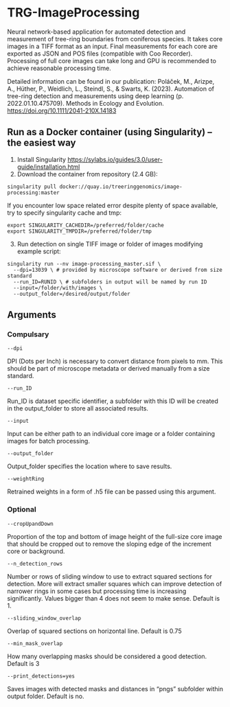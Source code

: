# TRG-ImageProcessing
Neural network-based application for automated detection and measurement of tree-ring boundaries from coniferous species. It takes core images in a TIFF format as an input. Final measurements for each core are exported as JSON and POS files (compatible with Coo Recorder).
Processing of full core images can take long and GPU is recommended to achieve reasonable processing time.

Detailed information can be found in our publication:
Poláček, M., Arizpe, A., Hüther, P., Weidlich, L., Steindl, S., & Swarts, K. (2023). Automation of tree-ring detection and measurements using deep learning (p. 2022.01.10.475709). Methods in Ecology and Evolution. https://doi.org/10.1111/2041-210X.14183

## Run as a Docker container (using Singularity) – the easiest way
1. Install Singularity https://sylabs.io/guides/3.0/user-guide/installation.html
2. Download the container from repository (2.4 GB):
```
singularity pull docker://quay.io/treeringgenomics/image-processing:master
```
If you encounter low space related error despite plenty of space available, try to specify singularity cache and tmp:
```
export SINGULARITY_CACHEDIR=/preferred/folder/cache
export SINGULARITY_TMPDIR=/preferred/folder/tmp
```
3. Run detection on single TIFF image or folder of images modifying example script:
```
singularity run --nv image-processing_master.sif \
  --dpi=13039 \ # provided by microscope software or derived from size standard
  --run_ID=RUNID \ # subfolders in output will be named by run ID
  --input=/folder/with/images \
  --output_folder=/desired/output/folder
```
## Arguments
### Compulsary
```
--dpi
```
DPI (Dots per Inch) is necessary to convert distance from pixels to mm. This should be part of microscope metadata or derived manually from a size standard.
```
--run_ID
```
Run_ID is dataset specific identifier, a subfolder with this ID will be created in the output_folder to store all associated results.
```
--input
```
Input can be either path to an individual core image or a folder containing images for batch processing.
```
--output_folder
```
Output_folder specifies the location where to save results.

```
--weightRing
```
Retrained weights in a form of .h5 file can be passed using this argument.

### Optional
```
--cropUpandDown
```
Proportion of the top and bottom of image height of the full-size core image that should be cropped out to remove the sloping edge of the increment core or background.
```
--n_detection_rows
```
Number or rows of sliding window to use to extract squared sections for detection. More will extract smaller squares which can improve detection of narrower rings in some cases but processing time is increasing significantly. Values bigger than 4 does not seem to make sense. Default is 1.
```
--sliding_window_overlap
```
Overlap of squared sections on horizontal line. Default is 0.75
```
--min_mask_overlap
```
How many overlapping masks should be considered a good detection. Default is 3
```
--print_detections=yes
```
Saves images with detected masks and distances in “pngs” subfolder within output folder. Default is no.

